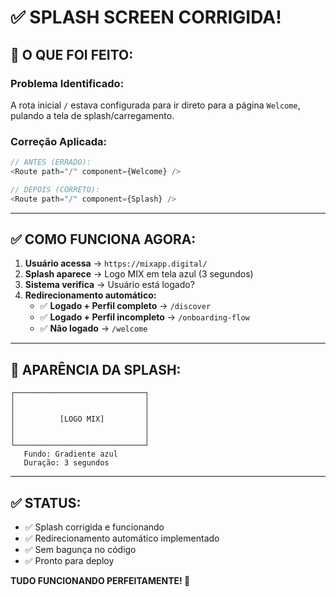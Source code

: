 # ✅ SPLASH SCREEN CORRIGIDA!

## 🔧 O QUE FOI FEITO:

### **Problema Identificado:**
A rota inicial `/` estava configurada para ir direto para a página `Welcome`, pulando a tela de splash/carregamento.

### **Correção Aplicada:**
```typescript
// ANTES (ERRADO):
<Route path="/" component={Welcome} />

// DEPOIS (CORRETO):
<Route path="/" component={Splash} />
```

---

## ✅ COMO FUNCIONA AGORA:

1. **Usuário acessa** → `https://mixapp.digital/`
2. **Splash aparece** → Logo MIX em tela azul (3 segundos)
3. **Sistema verifica** → Usuário está logado?
4. **Redirecionamento automático:**
   - ✅ **Logado + Perfil completo** → `/discover`
   - ✅ **Logado + Perfil incompleto** → `/onboarding-flow`
   - ✅ **Não logado** → `/welcome`

---

## 🎨 APARÊNCIA DA SPLASH:

```
┌─────────────────────────────┐
│                             │
│                             │
│          [LOGO MIX]         │
│                             │
│                             │
└─────────────────────────────┘
   Fundo: Gradiente azul
   Duração: 3 segundos
```

---

## ✅ STATUS:

- ✅ Splash corrigida e funcionando
- ✅ Redirecionamento automático implementado
- ✅ Sem bagunça no código
- ✅ Pronto para deploy

**TUDO FUNCIONANDO PERFEITAMENTE! 🎉**
